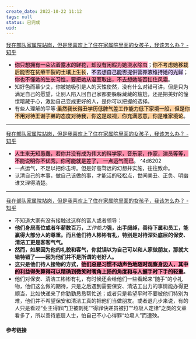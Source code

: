 ```yaml
---
create_date: 2022-10-22 11:12 
tags: null
status: 已完成  
uid: 
---
```


[ 我在部队家属院站岗，但是我喜欢上了住在家属院里面的女孩子，我该怎么办？ - 知乎](https://www.zhihu.com/question/400792076/answer/2500771185)

- <mark style="background: #FF5582A6;">你只想拥有一朵沾着露水的鲜花，却没有闲暇为她浇水除虫</mark>；<mark style="background: #FFB86CA6;">你不考虑她移栽后能否在贫瘠干裂的土壤上生长</mark>，<mark style="background: #D2B3FFA6;">不去想自己能否提供营养液维持她的光鲜</mark>；<mark style="background: #FF5582A6;">你也不懂她的生长习性，要把她从温室取出，不去想她能否扛住风霜</mark>。
- 知好色而慕少艾，你被她吸引是人的天性使然，没有什么对错可讲。但是只为满足自己的愿望，让别人陷入回自己家都要躲躲藏藏的尴尬，还是把美好的憧憬暗藏于心，激励自己变成更好的人，是你可以把握的选择。
- 有些人理解的平等:<mark style="background: #FFB86CA6;">虽然我长得丑学历低脾气差工作能力低下家境一般，但是你不用对待王谢子弟的态度对待我，你这是歧视，你充满恶意，你是唯家境论</mark>。
---
[我在部队家属院站岗，但是我喜欢上了住在家属院里面的女孩子，我该怎么办？ - 知乎](https://www.zhihu.com/question/400792076/answer/2493895980)

- <mark style="background: #FF5582A6;">人生来无知愚蠢，若你并没有成为伟大的科学家，音乐家，作家，演员等等，不能说明你不优秀。你可能就是差了， 一点运气而已</mark>。 ^4d6202
- 一点运气，不足以把你击垮。但是好高骛远的幻想并实施，往往致命。
- 认清自己的本事，做自己该做的事，才能活的轻松点，世间美丑、正负、明幽谁又理得清楚。
---
[ 我在部队家属院站岗，但是我喜欢上了住在家属院里面的女孩子，我该怎么办？ - 知乎](https://www.zhihu.com/question/400792076/answer/2507824612)

- 不知道大家有没有接触过这样的富人或者领导：
- **他们身居高位或者年薪数百万，**_工作能力_**强，出手阔绰，善待下属和员工，能赢得大部分人的尊重。而且他们待人彬彬有礼，特别是对待深处底层的保安、清洁工更是客客气气。**
- **然而，如果因为他的礼貌和客气，你就误以为自己可以和人家做朋友，那就大错特错了——因为他们并不是所谓的老好人。**
- **这只是他们待人接物的方式，<mark style="background: #FF5582A6;">他们总是习惯不动声色地随时观察身边人，其中的利益得失算得可以精确到微笑时嘴角上扬的角度和与人握手时下手的轻重</mark>。**
- 他们对保安、清洁工彬彬有礼，有时候还会给他们一些看起来“随手”的小礼物，他们这么做的期待，只是之后遇到需要保安、清洁工出力的事情能办得更顺当，比如快递来了你勤勤恳恳帮忙送；或者只是希望平时不要被他们特别为难，他们并不希望保安和清洁工真的把他们当做朋友。或者退几步来说，有的人只是看过“业主得罪门卫被刺死”“得罪快递员被打”“垃圾人定律”之类的文章看多了，所以善待底层人士，怕自己不小心得罪“垃圾人”而遭殃。

#### 参考链接